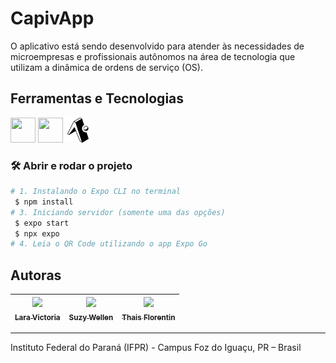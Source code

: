 # CapivApp

O aplicativo está sendo desenvolvido para atender às necessidades de microempresas e profissionais autônomos na área de tecnologia que utilizam a dinâmica de ordens de serviço (OS).


## Ferramentas e Tecnologias

<img loading="lazy" src="https://cdn.jsdelivr.net/gh/devicons/devicon/icons/react/react-original.svg" width="40" height="40"/> <img loadinh="lazy" src="https://cdn.jsdelivr.net/gh/devicons/devicon/icons/firebase/firebase-plain.svg" width="40" height="40"/> <img loadinh="lazy" src="https://raw.githubusercontent.com/CapviApp/CapiVapp/cb4bc64bc960202f9afc5a90459f3bb2c64d06ed/expo_1.svg" width="40" height="40"/>


### 🛠️ Abrir e rodar o projeto

```bash
# 1. Instalando o Expo CLI no terminal 
 $ npm install
# 3. Iniciando servidor (somente uma das opções)
 $ expo start
 $ npx expo
# 4. Leia o QR Code utilizando o app Expo Go
```

## Autoras
| [<img loading="lazy" src="https://avatars.githubusercontent.com/u/93216372?v=4" width=115><br><sub>Lara Victoria</sub>](https://github.com/LaraVic9) |  [<img loading="lazy" src="https://avatars.githubusercontent.com/u/66921441?v=4" width=115><br><sub>Suzy Wellen</sub>](https://github.com/SuzyWellen07) |  [<img loading="lazy" src="https://avatars.githubusercontent.com/u/84157862?v=4" width=115><br><sub>Thais Florentin</sub>](https://github.com/LennyBla) |
| :---: | :---: | :---: |

---

Instituto Federal do Paraná (IFPR) - Campus Foz do Iguaçu, PR – Brasil





